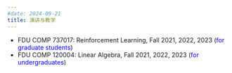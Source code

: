 ```yaml
---
#date: 2024-09-21
title: 演讲与教学
---
```



- FDU COMP 737017: Reinforcement Learning, Fall 2021, 2022, 2023 (<span style="color: #0000ff;">for graduate students</span>)
- FDU COMP 120004: Linear Algebra, Fall 2021, 2022, 2023 (<span style="color: #0000ff;">for undergraduates</span>)

